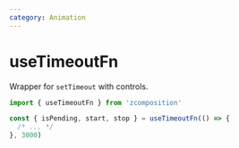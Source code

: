 ```yaml
---
category: Animation
---
```


# useTimeoutFn

Wrapper for `setTimeout` with controls.

```js
import { useTimeoutFn } from 'zcomposition'

const { isPending, start, stop } = useTimeoutFn(() => {
  /* ... */
}, 3000)
```
